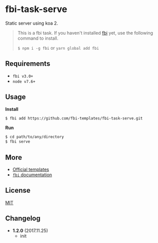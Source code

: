 # fbi-task-serve
Static server using koa 2.

> This is a fbi task. If you haven't installed [fbi](https://github.com/AlloyTeam/fbi) yet, use the following command to install.
>
> `$ npm i -g fbi` or `yarn global add fbi`

## Requirements
- `fbi v3.0+`
- `node v7.6+`

## Usage

**Install**

```bash
$ fbi add https://github.com/fbi-templates/fbi-task-serve.git
```

**Run**

```bash
$ cd path/to/any/directory
$ fbi serve
```

## More
- [Official templates](https://github.com/fbi-templates)
- [`fbi` documentation](https://neikvon.gitbooks.io/fbi/content/)

## License
[MIT](https://opensource.org/licenses/MIT)

## Changelog

- **1.2.0** (2017.11.25)
  - init